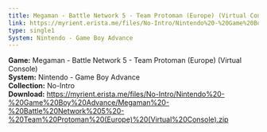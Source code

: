 ```yaml
---
title: Megaman - Battle Network 5 - Team Protoman (Europe) (Virtual Console)
link: https://myrient.erista.me/files/No-Intro/Nintendo%20-%20Game%20Boy%20Advance/Megaman%20-%20Battle%20Network%205%20-%20Team%20Protoman%20(Europe)%20(Virtual%20Console).zip
type: single1
System: Nintendo - Game Boy Advance
---
```

<b>Game:</b> Megaman - Battle Network 5 - Team Protoman (Europe) (Virtual Console)<br>
<b>System:</b> Nintendo - Game Boy Advance<br>
<b>Collection:</b> No-Intro<br>
<b>Download:</b> https://myrient.erista.me/files/No-Intro/Nintendo%20-%20Game%20Boy%20Advance/Megaman%20-%20Battle%20Network%205%20-%20Team%20Protoman%20(Europe)%20(Virtual%20Console).zip